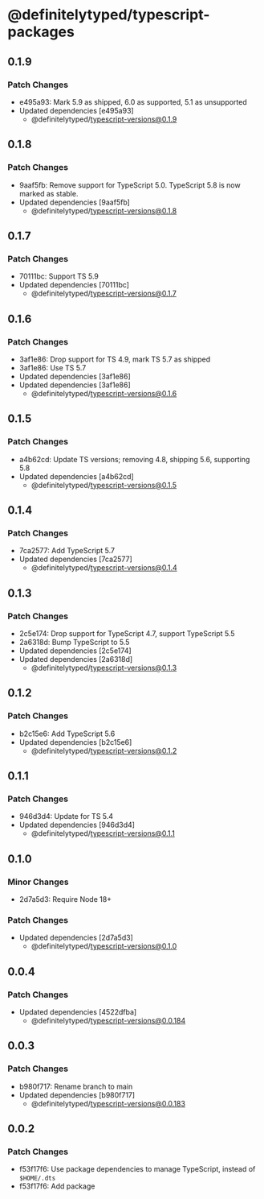 # @definitelytyped/typescript-packages

## 0.1.9

### Patch Changes

- e495a93: Mark 5.9 as shipped, 6.0 as supported, 5.1 as unsupported
- Updated dependencies [e495a93]
  - @definitelytyped/typescript-versions@0.1.9

## 0.1.8

### Patch Changes

- 9aaf5fb: Remove support for TypeScript 5.0. TypeScript 5.8 is now marked as stable.
- Updated dependencies [9aaf5fb]
  - @definitelytyped/typescript-versions@0.1.8

## 0.1.7

### Patch Changes

- 70111bc: Support TS 5.9
- Updated dependencies [70111bc]
  - @definitelytyped/typescript-versions@0.1.7

## 0.1.6

### Patch Changes

- 3af1e86: Drop support for TS 4.9, mark TS 5.7 as shipped
- 3af1e86: Use TS 5.7
- Updated dependencies [3af1e86]
- Updated dependencies [3af1e86]
  - @definitelytyped/typescript-versions@0.1.6

## 0.1.5

### Patch Changes

- a4b62cd: Update TS versions; removing 4.8, shipping 5.6, supporting 5.8
- Updated dependencies [a4b62cd]
  - @definitelytyped/typescript-versions@0.1.5

## 0.1.4

### Patch Changes

- 7ca2577: Add TypeScript 5.7
- Updated dependencies [7ca2577]
  - @definitelytyped/typescript-versions@0.1.4

## 0.1.3

### Patch Changes

- 2c5e174: Drop support for TypeScript 4.7, support TypeScript 5.5
- 2a6318d: Bump TypeScript to 5.5
- Updated dependencies [2c5e174]
- Updated dependencies [2a6318d]
  - @definitelytyped/typescript-versions@0.1.3

## 0.1.2

### Patch Changes

- b2c15e6: Add TypeScript 5.6
- Updated dependencies [b2c15e6]
  - @definitelytyped/typescript-versions@0.1.2

## 0.1.1

### Patch Changes

- 946d3d4: Update for TS 5.4
- Updated dependencies [946d3d4]
  - @definitelytyped/typescript-versions@0.1.1

## 0.1.0

### Minor Changes

- 2d7a5d3: Require Node 18+

### Patch Changes

- Updated dependencies [2d7a5d3]
  - @definitelytyped/typescript-versions@0.1.0

## 0.0.4

### Patch Changes

- Updated dependencies [4522dfba]
  - @definitelytyped/typescript-versions@0.0.184

## 0.0.3

### Patch Changes

- b980f717: Rename branch to main
- Updated dependencies [b980f717]
  - @definitelytyped/typescript-versions@0.0.183

## 0.0.2

### Patch Changes

- f53f17f6: Use package dependencies to manage TypeScript, instead of `$HOME/.dts`
- f53f17f6: Add package
